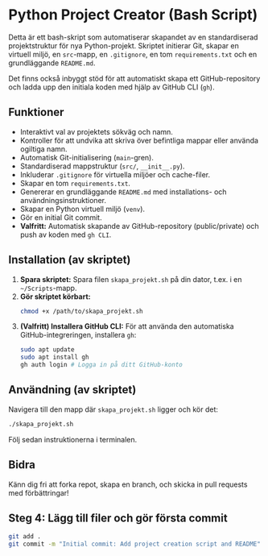# Python Project Creator (Bash Script)

Detta är ett bash-skript som automatiserar skapandet av en standardiserad projektstruktur för nya Python-projekt. Skriptet initierar Git, skapar en virtuell miljö, en `src`-mapp, en `.gitignore`, en tom `requirements.txt` och en grundläggande `README.md`.

Det finns också inbyggt stöd för att automatiskt skapa ett GitHub-repository och ladda upp den initiala koden med hjälp av GitHub CLI (`gh`).

## Funktioner

* Interaktivt val av projektets sökväg och namn.
* Kontroller för att undvika att skriva över befintliga mappar eller använda ogiltiga namn.
* Automatisk Git-initialisering (`main`-gren).
* Standardiserad mappstruktur (`src/`, `__init__.py`).
* Inkluderar `.gitignore` för virtuella miljöer och cache-filer.
* Skapar en tom `requirements.txt`.
* Genererar en grundläggande `README.md` med installations- och användningsinstruktioner.
* Skapar en Python virtuell miljö (`venv`).
* Gör en initial Git commit.
* **Valfritt:** Automatisk skapande av GitHub-repository (public/private) och push av koden med `gh CLI`.

## Installation (av skriptet)

1.  **Spara skriptet:** Spara filen `skapa_projekt.sh` på din dator, t.ex. i en `~/Scripts`-mapp.
2.  **Gör skriptet körbart:**
    ```bash
    chmod +x /path/to/skapa_projekt.sh
    ```
3.  **(Valfritt) Installera GitHub CLI:** För att använda den automatiska GitHub-integreringen, installera `gh`:
    ```bash
    sudo apt update
    sudo apt install gh
    gh auth login # Logga in på ditt GitHub-konto
    ```

## Användning (av skriptet)

Navigera till den mapp där `skapa_projekt.sh` ligger och kör det:

```bash
./skapa_projekt.sh
```

Följ sedan instruktionerna i terminalen.

## Bidra

Känn dig fri att forka repot, skapa en branch, och skicka in pull requests med förbättringar!

## Steg 4: Lägg till filer och gör första commit

```bash
git add .
git commit -m "Initial commit: Add project creation script and README"
```
    
